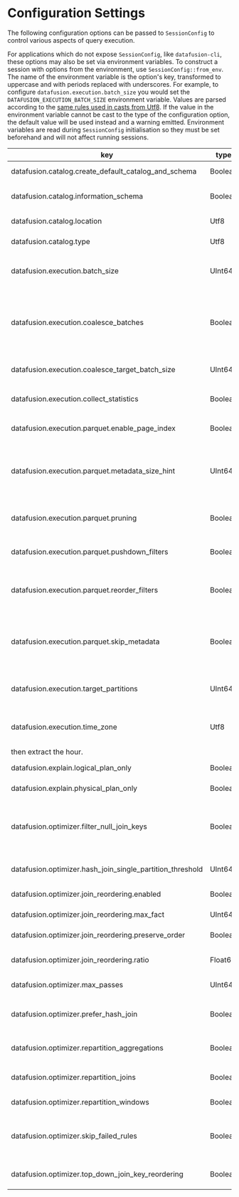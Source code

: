 <!---
  Licensed to the Apache Software Foundation (ASF) under one
  or more contributor license agreements.  See the NOTICE file
  distributed with this work for additional information
  regarding copyright ownership.  The ASF licenses this file
  to you under the Apache License, Version 2.0 (the
  "License"); you may not use this file except in compliance
  with the License.  You may obtain a copy of the License at

    http://www.apache.org/licenses/LICENSE-2.0

  Unless required by applicable law or agreed to in writing,
  software distributed under the License is distributed on an
  "AS IS" BASIS, WITHOUT WARRANTIES OR CONDITIONS OF ANY
  KIND, either express or implied.  See the License for the
  specific language governing permissions and limitations
  under the License.
-->

<!---
This file was generated by the dev/update_config_docs.sh script.
Do not edit it manually as changes will be overwritten.
Instead, edit dev/update_config_docs.sh or the docstrings in datafusion/core/src/config.rs.
-->

# Configuration Settings

The following configuration options can be passed to `SessionConfig` to control various aspects of query execution.

For applications which do not expose `SessionConfig`, like `datafusion-cli`, these options may also be set via environment variables.
To construct a session with options from the environment, use `SessionConfig::from_env`.
The name of the environment variable is the option's key, transformed to uppercase and with periods replaced with underscores.
For example, to configure `datafusion.execution.batch_size` you would set the `DATAFUSION_EXECUTION_BATCH_SIZE` environment variable.
Values are parsed according to the [same rules used in casts from Utf8](https://docs.rs/arrow/latest/arrow/compute/kernels/cast/fn.cast.html).
If the value in the environment variable cannot be cast to the type of the configuration option, the default value will be used instead and a warning emitted.
Environment variables are read during `SessionConfig` initialisation so they must be set beforehand and will not affect running sessions.

| key                                                       | type    | default | description                                                                                                                                                                                                                                                                                                                                                   |
| --------------------------------------------------------- | ------- | ------- | ------------------------------------------------------------------------------------------------------------------------------------------------------------------------------------------------------------------------------------------------------------------------------------------------------------------------------------------------------------- |
| datafusion.catalog.create_default_catalog_and_schema      | Boolean | true    | Whether the default catalog and schema should be created automatically.                                                                                                                                                                                                                                                                                       |
| datafusion.catalog.information_schema                     | Boolean | false   | Should DataFusion provide access to `information_schema` virtual tables for displaying schema information                                                                                                                                                                                                                                                     |
| datafusion.catalog.location                               | Utf8    | NULL    | Location scanned to load tables for `default` schema, defaults to None                                                                                                                                                                                                                                                                                        |
| datafusion.catalog.type                                   | Utf8    | NULL    | Type of `TableProvider` to use when loading `default` schema. Defaults to None                                                                                                                                                                                                                                                                                |
| datafusion.execution.batch_size                           | UInt64  | 8192    | Default batch size while creating new batches, it's especially useful for buffer-in-memory batches since creating tiny batches would results in too much metadata memory consumption.                                                                                                                                                                         |
| datafusion.execution.coalesce_batches                     | Boolean | true    | When set to true, record batches will be examined between each operator and small batches will be coalesced into larger batches. This is helpful when there are highly selective filters or joins that could produce tiny output batches. The target batch size is determined by the configuration setting 'datafusion.execution.coalesce_target_batch_size'. |
| datafusion.execution.coalesce_target_batch_size           | UInt64  | 4096    | Target batch size when coalescing batches. Uses in conjunction with the configuration setting 'datafusion.execution.coalesce_batches'.                                                                                                                                                                                                                        |
| datafusion.execution.collect_statistics                   | Boolean | false   | Should DataFusion repartition data using the partitions keys to execute window functions in parallel using the provided `target_partitions` level                                                                                                                                                                                                             |
| datafusion.execution.parquet.enable_page_index            | Boolean | false   | If true, uses parquet data page level metadata (Page Index) statistics to reduce the number of rows decoded.                                                                                                                                                                                                                                                  |
| datafusion.execution.parquet.metadata_size_hint           | UInt64  | NULL    | If specified, the parquet reader will try and fetch the last `size_hint` bytes of the parquet file optimistically. If not specified, two read are required: One read to fetch the 8-byte parquet footer and another to fetch the metadata length encoded in the footer.                                                                                       |
| datafusion.execution.parquet.pruning                      | Boolean | true    | If true, the parquet reader attempts to skip entire row groups based on the predicate in the query and the metadata (min/max values) stored in the parquet file.                                                                                                                                                                                              |
| datafusion.execution.parquet.pushdown_filters             | Boolean | false   | If true, filter expressions are be applied during the parquet decoding operation to reduce the number of rows decoded.                                                                                                                                                                                                                                        |
| datafusion.execution.parquet.reorder_filters              | Boolean | false   | If true, filter expressions evaluated during the parquet decoding opearation will be reordered heuristically to minimize the cost of evaluation. If false, the filters are applied in the same order as written in the query.                                                                                                                                 |
| datafusion.execution.parquet.skip_metadata                | Boolean | true    | If true, the parquet reader skip the optional embedded metadata that may be in the file Schema. This setting can help avoid schema conflicts when querying multiple parquet files with schemas containing compatible types but different metadata.                                                                                                            |
| datafusion.execution.target_partitions                    | UInt64  | 0       | Number of partitions for query execution. Increasing partitions can increase concurrency. Defaults to the number of cpu cores on the system.                                                                                                                                                                                                                  |
| datafusion.execution.time_zone                            | Utf8    | +00:00  | The session time zone which some function require e.g. EXTRACT(HOUR from SOME_TIME) shift the underline datetime according to the time zone,                                                                                                                                                                                                                  |
| then extract the hour.                                    |
| datafusion.explain.logical_plan_only                      | Boolean | false   | When set to true, the explain statement will only print logical plans.                                                                                                                                                                                                                                                                                        |
| datafusion.explain.physical_plan_only                     | Boolean | false   | When set to true, the explain statement will only print physical plans.                                                                                                                                                                                                                                                                                       |
| datafusion.optimizer.filter_null_join_keys                | Boolean | false   | When set to true, the optimizer will insert filters before a join between a nullable and non-nullable column to filter out nulls on the nullable side. This filter can add additional overhead when the file format does not fully support predicate push down.                                                                                               |
| datafusion.optimizer.hash_join_single_partition_threshold | UInt64  | 1048576 | The maximum estimated size in bytes for one input side of a HashJoin will be collected into a single partition                                                                                                                                                                                                                                                |
| datafusion.optimizer.join_reordering.enabled              | Boolean | false   | Enable join reordering of fact dimension tables based on underlying table sizes                                                                                                                                                                                                                                                                               |
| datafusion.optimizer.join_reordering.max_fact             | UInt64  | 2       | Maximum number of fact tables allowed when reordering joins                                                                                                                                                                                                                                                                                                   |
| datafusion.optimizer.join_reordering.preserve_order       | Boolean | false   | Preserve order of unfiltered dimension tables during join reordering                                                                                                                                                                                                                                                                                          |
| datafusion.optimizer.join_reordering.ratio                | Float64 | 0.3     | Ratio between fact tables and dimension tables. A value of 0.3 means that a dimension table can be up to 30% of the size of a fact table                                                                                                                                                                                                                      |
| datafusion.optimizer.max_passes                           | UInt64  | 3       | Number of times that the optimizer will attempt to optimize the plan                                                                                                                                                                                                                                                                                          |
| datafusion.optimizer.prefer_hash_join                     | Boolean | true    | When set to true, the physical plan optimizer will prefer HashJoin over SortMergeJoin. HashJoin can work more efficientlythan SortMergeJoin but consumes more memory. Defaults to true                                                                                                                                                                        |
| datafusion.optimizer.repartition_aggregations             | Boolean | true    | Should DataFusion repartition data using the aggregate keys to execute aggregates in parallel using the provided `target_partitions` level                                                                                                                                                                                                                    |
| datafusion.optimizer.repartition_joins                    | Boolean | true    | Should DataFusion repartition data using the join keys to execute joins in parallel using the provided `target_partitions` level                                                                                                                                                                                                                              |
| datafusion.optimizer.repartition_windows                  | Boolean | true    | Should DataFusion collect statistics after listing files                                                                                                                                                                                                                                                                                                      |
| datafusion.optimizer.skip_failed_rules                    | Boolean | true    | When set to true, the logical plan optimizer will produce warning messages if any optimization rules produce errors and then proceed to the next rule. When set to false, any rules that produce errors will cause the query to fail.                                                                                                                         |
| datafusion.optimizer.top_down_join_key_reordering         | Boolean | true    | When set to true, the physical plan optimizer will run a top down process to reorder the join keys. Defaults to true                                                                                                                                                                                                                                          |
